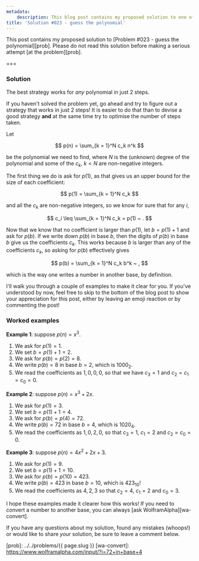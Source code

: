 ```yaml
---
metadata:
    description: This blog post contains my proposed solution to one of the problems of this blog.
title: 'Solution #023 - guess the polynomial'
---
```


This post contains my proposed solution to [Problem #023 - guess the polynomial][prob]. Please do not read this solution before making a serious attempt [at the problem][prob].

===

### Solution

The best strategy works for *any* polynomial in just $2$ steps.

If you haven't solved the problem yet, go ahead and try to figure out a strategy that works in just $2$ steps!
It is easier to do that than to devise a good strategy **and** at the same time try to optimise the number of steps taken.

Let

$$
p(n) = \sum_{k = 1}^N c_k n^k
$$

be the polynomial we need to find, where $N$ is the (unknown) degree of the polynomial and some of the $c_k$, $k < N$ are non-negative integers.

The first thing we do is ask for $p(1)$, as that gives us an upper bound for the size of each coefficient:

$$
p(1) = \sum_{k = 1}^N c_k
$$

and all the $c_k$ are non-negative integers, so we know for sure that for any $i$,

$$
c_i \leq \sum_{k = 1}^N c_k = p(1) ~ .
$$

Now that we know that no coefficient is larger than $p(1)$, let $b = p(1) + 1$ and ask for $p(b)$.
If we write down $p(b)$ in base $b$, then the digits of $p(b)$ in base $b$ give us the coefficients $c_k$.
This works because $b$ is larger than any of the coefficients $c_k$, so asking for $p(b)$ effectively gives

$$
p(b) = \sum_{k = 1}^N c_k b^k ~ ,
$$

which is the way one writes a number in another base, by definition.

I'll walk you through a couple of examples to make it clear for you.
If you've understood by now, feel free to skip to the bottom of the blog post to show your appreciation for this post,
either by leaving an emoji reaction or by commenting the post!

### Worked examples

**Example 1**: suppose $p(n) = x^3$.

 1. We ask for $p(1) = 1$.
 2. We set $b = p(1) + 1 = 2$.
 3. We ask for $p(b) = p(2) = 8$.
 4. We write $p(b) = 8$ in base $b = 2$, which is $1000_2$.
 5. We read the coefficients as $1, 0, 0, 0$, so that we have $c_3 = 1$
and $c_2 = c_1 = c_0 = 0$.

**Example 2**: suppose $p(n) = x^3 + 2x$.

 1. We ask for $p(1) = 3$.
 2. We set $b = p(1) + 1 = 4$.
 3. We ask for $p(b) = p(4) = 72$.
 4. We write $p(b) = 72$ in base $b = 4$, which is $1020_4$.
 5. We read the coefficients as $1, 0, 2, 0$, so that $c_3 = 1$, $c_1 = 2$
and $c_2 = c_0 = 0$.

**Example 3**: suppose $p(n) = 4x^2 + 2x + 3$.

 1. We ask for $p(1) = 9$.
 2. We set $b = p(1) + 1 = 10$.
 3. We ask for $p(b) = p(10) = 423$.
 4. We write $p(b) = 423$ in base $b = 10$, which is $423_{10}$!
 5. We read the coefficients as $4, 2, 3$ so that $c_2 = 4$, $c_1 = 2$
and $c_0 = 3$.

I hope these examples made it clearer how this works!
If you need to convert a number to another base,
you can always [ask WolframAlpha][wa-convert].

If you have any questions about my solution, found any mistakes (whoops!) or would like to share *your* solution, be sure to leave a comment below.

[prob]: ../../problems/{{ page.slug }}
[wa-convert]: https://www.wolframalpha.com/input/?i=72+in+base+4
